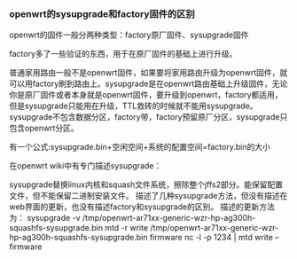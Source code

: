### openwrt的sysupgrade和factory固件的区别

openwrt的固件一般分两种类型：factory原厂固件、sysupgrade固件

factory多了一些验证的东西，用于在原厂固件的基础上进行升级。

普通家用路由一般不是openwrt固件，如果要将家用路由升级为openwrt固件，就可以用factory刷到路由上。sysupgrade是在openwrt路由基础上升级固件，无论你是原厂固件或者本身就是openwrt固件，要升级到openwrt，factory都适用，但是sysupgrade只能用在升级，TTL救砖的时候就不能用sysupgrade。sysupgrade不包含数据分区，factory带，factory预留原厂分区，sysupgrade只包含openwrt分区。

有一个公式:sysupgrade.bin+空闲空间+系统的配置空间=factory.bin的大小

在openwrt wiki中有专门描述sysupgrade：

sysupgrade替换linux内核和squash文件系统，擦除整个jffs2部分。能保留配置文件，但不能保留二进制安装文件。
描述了几种sysupgrade方法，但没有描述在web界面的更新，也没有描述factory和sysupgrade的区别。
描述的更新方法为：
sysupgrade -v /tmp/openwrt-ar71xx-generic-wzr-hp-ag300h-squashfs-sysupgrade.bin
mtd -r write /tmp/openwrt-ar71xx-generic-wzr-hp-ag300h-squashfs-sysupgrade.bin firmware
nc -l -p 1234 | mtd write – firmware